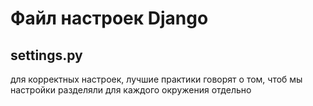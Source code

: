 # Файл настроек Django

## settings.py

для корректных настроек, лучшие практики говорят о том, чтоб мы настройки разделяли для каждого окружения отдельно


